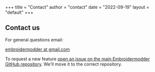 +++
title = "Contact"
author = "contact"
date = "2022-09-19"
layout = "default"
+++

## Contact us

For general questions email:

<a href="mailto:embroidermodder@gmail.com">embroidermodder at gmail.com</a>

To request a new feature  <a href="https://github.com/Embroidermodder/Embroidermodder/issues">open an issue on the main Embroidermodder GitHub repository</a>. We'll move it to the correct repository.

